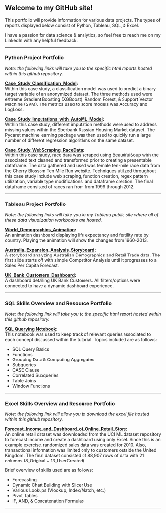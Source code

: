 ## Welcome to my GitHub site!

This portfolio will provide information for various data projects.  The types of reports displayed below consist of Python, Tableau, SQL, & Excel.  

I have a passion for data science & analytics, so feel free to reach me on my LinkedIn with any helpful feedback.  

---

### Python Project Portfolio
*Note: the following links will take you to the specific html reports hosted within this github repository.*

**[Case_Study_Classification_Model](https://avela0317.github.io/Python/AV_JW_Unit8_CaseStudy.html):** 
<br/>Within this case study, a classification model was used to predict a binary target variable of an anonymized dataset. The three methods used were eXtreme Gradient Boosting (XGBoost), Random Forest, & Support Vector Machine (SVM). The metrics used to score models was Accuracy and LogLoss.

**[Case_Study_Imputations_with_AutoML_Model](https://avela0317.github.io/Python/AV_JW_Unit10_CaseStudy.html):** 
<br/>Within this case study, different imputation methods were used to address missing values within the Sberbank Russian Housing Market dataset.  The Pycaret machine learning package was then used to quickly run a large number of different regression algorithms on the same dataset.

**[Case_Study_WebScraping_RaceData](https://avela0317.github.io/Python/AV_JW_Unit4_CaseStudy.html):** 
<br/>Within this case study, race data was scraped using BeautifulSoup with the associated text cleaned and transformed prior to creating a presentable dataframe.  The data gathered and used was female ten-mile race data from the Cherry Blossom Ten Mile Run website. Techniques utilized throughout this case study include web scraping, function creation, regex pattern utilization, variable type modifications, and dataframe creation. The final dataframe consisted of races ran from from 1999 through 2012.

---

### Tableau Project Portfolio
*Note: the following links will take you to my Tableau public site where all of these data visualization workbooks are hosted.*

**[World_Demographics_Animation](https://public.tableau.com/profile/avela0317#!/vizhome/World_Demographics_Animation_16100566502730/WorldDemographics):** 
<br/>An animation dashboard displaying life expectancy and fertility rate by country.  Playing the animation will show the changes from 1960-2013.

**[Australia_Expansion_Analysis_Storyboard](https://public.tableau.com/profile/avela0317#!/vizhome/Australia_Expansion_Analysis/FinalPresentation):** 
<br/>A storyboard analyzing Australian Demographics and Retail Trade data.  The first slide starts off with simple Competitor Analysis until it progresses to a Sales Per Capita Forecast.

**[UK_Bank_Customers_Dashboard](https://public.tableau.com/profile/avela0317#!/vizhome/UK_Bank_Dashboard_16098613765890/UKCustomerSegmentations):** 
<br/>A dashboard detailing UK Bank Customers.  All filters/options were connected to have a dynamic dashboard experience.

---

### SQL Skills Overview and Resource Portfolio
*Note: the following link will take you to the specific html report hosted within this github repository.*

**[SQL Querying Notebook](https://avela0317.github.io/SQL/SQL_DS_Tutorial.html):** 
<br/>This notebook was used to keep track of relevant queries associated to each concept discussed within the tutorial.  Topics included are as follows:
- SQL Query Basics 
- Functions 
- Grouping Data & Computing Aggregates
- Subqueries 
- CASE Clause 
- Correlated Subqueries 
- Table Joins
- Window Functions

---

### Excel Skills Overview and Resource Portfolio
*Note: the following link will allow you to download the excel file hosted within this github repository.*

**[Forecast_Income_and_Dashboard_of_Online_Retail_Store](https://avela0317.github.io/Excel/Online_Retail_Dashboard.xlsx):** 
<br/>An online retail dataset was downloaded from the UCI ML dataset repository to forecast income and create a dashboard using only Excel.  Since this is an example exercise, randomized sales data was created for 2010.  Also, transactional information was limited only to customers outside the United Kingdom.  The final dataset consisted of 88,907 rows of data with 21 columns (8_Original + 13_UserCreated).  

Brief overview of skills used are as follows:
- Forecasting
- Dynamic Chart Building with Slicer Use
- Various Lookups (Vlookup, Index/Match, etc.)
- Pivot Tables
- IF, AND, & Concatenation Formulas


---




